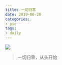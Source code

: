 ```yaml
--- 
title: 一切归零 
date: 2019-06-20
categories: 
- pic 
tags:
- daily
---
```


![](https://cdn.jsdelivr.net/gh/nber1994/fu0k@master/uPic/20190620112623382_327916834.png)

> 一切归零，从头开始
